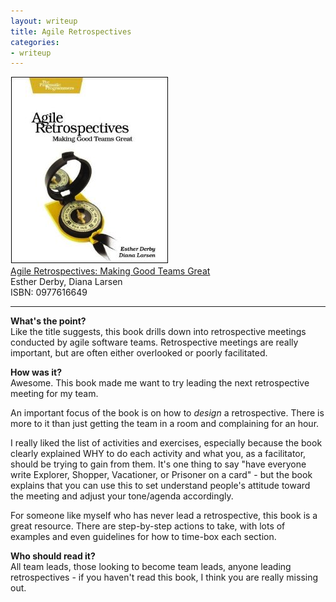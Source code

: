 ```yaml
---
layout: writeup
title: Agile Retrospectives
categories:
- writeup
---
```


![](/static/agile-retrospectives.jpg)  
[Agile Retrospectives: Making Good Teams Great][link]  
Esther Derby, Diana Larsen  
ISBN: 0977616649

---

**What's the point?**  
Like the title suggests, this book drills down into retrospective meetings conducted by agile
software teams. Retrospective meetings are really important, but are often either overlooked
or poorly facilitated.

**How was it?**  
Awesome. This book made me want to try leading the next retrospective meeting for my team.

An important focus of the book is on how to *design* a retrospective. There is more to it than
just getting the team in a room and complaining for an hour.

I really liked the list of activities and exercises, especially because the book clearly explained
WHY to do each activity and what you, as a facilitator, should be trying to gain from them. It's
one thing to say "have everyone write Explorer, Shopper, Vacationer, or Prisoner on a card" - 
but the book explains that you can use this to set understand people's attitude toward the meeting
and adjust your tone/agenda accordingly.

For someone like myself who has never lead a retrospective, this book is a great resource. There
are step-by-step actions to take, with lots of examples and even guidelines for how to time-box
each section.

**Who should read it?**  
All team leads, those looking to become team leads, anyone leading retrospectives - if you
haven't read this book, I think you are really missing out.

[link]: http://www.amazon.com/exec/obidos/ASIN/0977616649/ref=nosim&tag=bookreview0a1-20